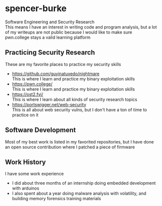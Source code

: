 # spencer-burke
Software Engineering and Security Research<br>
This means I have an interest in writing code and program analysis, but a lot of my writeups are not public because I would like to make sure pwn.college stays a valid learning platform
## Practicing Security Research
These are my favorite places to practice my security skills
- https://github.com/guyinatuxedo/nightmare<br>
This is where I learn and practice my binary exploitation skills
- https://pwn.college/<br>
This is where I learn and practice my binary exploitation skills
- https://ost2.fyi/<br>
This is where I learn about all kinds of security research topics
- https://portswigger.net/web-security<br>
This is all about web security vulns, but I don't have a ton of time to practice on it
## Software Development
Most of my best work is listed in my favorited repositories, but I have done an open source contribution where I patched a piece of firmware
## Work History
I have some work experience
- I did about three months of an internship doing embedded development with arduinos
- I also spent about a year doing malware analysis with volatility, and building memory forensics training materials
